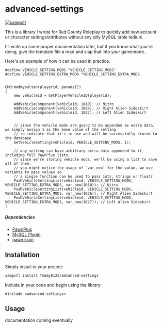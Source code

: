 # advanced-settings

[![sampctl](https://img.shields.io/badge/sampctl-advanced--settings-2f2f2f.svg?style=for-the-badge)](https://github.com/TommyB123/advanced-settings)

This is a library I wrote for Red County Roleplay to quickly add new account or character settings/attributes without any silly MySQL table tedium.

I'll write up some proper documentation later, but if you know what you're doing, give the template file a read and slap that into your gamemode.

Here's an example of how it can be used in practice.

```pawn
#define VEHICLE_SETTING_MODS "VEHICLE_SETTING_MODS"
#define VEHICLE_SETTING_EXTRA_MODS "VEHICLE_SETTING_EXTRA_MODS


CMD:modmysultan(playerid, params[])
{
    new vehicleid = GetPlayerVehicleID(playerid);

    AddVehicleComponent(vehicleid, 1010); // Nitro
    AddVehicleComponent(vehicleid, 1026); // Right Alien Sideskirt
    AddVehicleComponent(vehicleid, 1027); // Left Alien Sideskirt


    // since the vehicle mods are going to be appended as extra data, we simply assign 1 as the base value of the setting
    // to indicate that it's in use and will be successfully stored to the database
    SetVehicleSetting(vehicleid, VEHICLE_SETTING_MODS, 1);

    // any setting can have arbitrary extra data appended to it, including full PawnPlus lists.
    // since we're storing vehicle mods, we'll be using a list to save all of them.
    // you might notice the usage of `var_new` for the value. we use variants to pass values so
    // a single function can be used to pass ints, strings or floats
    PushVehicleSettingList(vehicleid, VEHICLE_SETTING_MODS, VEHICLE_SETTING_EXTRA_MODS, var_new(1010)); // Nitro
    PushVehicleSettingList(vehicleid, VEHICLE_SETTING_MODS, VEHICLE_SETTING_EXTRA_MODS, var_new(1026)); // Right Alien Sideskirt
    PushVehicleSettingList(vehicleid, VEHICLE_SETTING_MODS, VEHICLE_SETTING_EXTRA_MODS, var_new(1027)); // Left Alien Sideskirt
}
```

##### Dependencies
* [PawnPlus](https://github.com/IllidanS4/PawnPlus)
* [MySQL Plugin](https://github.com/pBlueG/SA-MP-MySQL)
* [pawn-json](https://github.com/Southclaws/pawn-json)

<!--
Short description of your library, why it's useful, some examples, pictures or
videos. Link to your forum release thread too.

Remember: You can use "forumfmt" to convert this readme to forum BBCode!

What the sections below should be used for:

`## Installation`: Leave this section un-edited unless you have some specific
additional installation procedure.

`## Testing`: Whether your library is tested with a simple `main()` and `print`,
unit-tested, or demonstrated via prompting the player to connect, you should
include some basic information for users to try out your code in some way.

And finally, maintaining your version number`:

* Follow [Semantic Versioning](https://semver.org/)
* When you release a new version, update `VERSION` and `git tag` it
* Versioning is important for sampctl to use the version control features

Happy Pawning!
-->

## Installation

Simply install to your project:

```bash
sampctl install TommyB123/advanced-settings
```

Include in your code and begin using the library:

```pawn
#include <advanced-settings>
```

## Usage

documentation coming eventually
